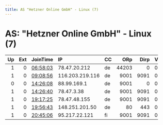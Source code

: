 ```yaml
---
title: AS "Hetzner Online GmbH" - Linux (7)
---
```


# AS: "Hetzner Online GmbH" - Linux (7)

|   Up |   Ext | JoinTime                                                                                            | IP              | CC   |   ORp |   Dirp | Version   | Contact                      | Nickname            |   eFamMembers |
|-----:|------:|:----------------------------------------------------------------------------------------------------|:----------------|:-----|------:|-------:|:----------|:-----------------------------|:--------------------|--------------:|
|    1 |     0 | [06:58:03](https://metrics.torproject.org/rs.html#details/E3D72E974DE4C6EFA37656377BA7A4BFE9CF22B7) | 78.47.20.212    | de   | 44203 |      0 | 0.3.5.8   | 0x5a9ef8b42236bb32662fe60    | OvervagningErFrihed |             1 |
|    1 |     0 | [09:08:56](https://metrics.torproject.org/rs.html#details/3782F48481045AA7247913637EACE9E7225CF14D) | 116.203.219.116 | de   |  9001 |   9091 | 0.4.1.6   | c0by at 127001 dot ovh       | c0by                |             5 |
|    0 |     0 | [14:26:08](https://metrics.torproject.org/rs.html#details/69763CE32C6EB29CDE8B10BC3B50732134B87B92) | 88.99.169.1     | de   |  9001 |      0 | 0.4.2.5   | tor at hihn dot org          | spacegirl           |             1 |
|    1 |     0 | [14:26:40](https://metrics.torproject.org/rs.html#details/57173C4318CA8940D20AC7B0F0840F1025B543C2) | 78.47.3.38      | de   |  9001 |   9091 | 0.4.1.6   | c0by at 127001 dot ovh       | Oore7poo            |             5 |
|    1 |     0 | [19:17:25](https://metrics.torproject.org/rs.html#details/5FFA2972F24CAFBF6FBDE37D78AE8D55DB92E1A8) | 78.47.48.155    | de   |  9001 |   9091 | 0.4.1.6   | c0by at 127001 dot ovh       | Quo5ni3W            |             5 |
|    1 |     0 | [19:56:43](https://metrics.torproject.org/rs.html#details/1C7215BC0123DDA23BDED0F9D2849D3AD80183CB) | 148.251.201.50  | de   |    80 |    443 | 0.3.5.8   | Random Person &lt;tor@shelld | blablabla           |             1 |
|    1 |     0 | [20:45:06](https://metrics.torproject.org/rs.html#details/0CDFA6C467A4EBEF0D8BFF209A5D557DF44943CF) | 95.217.22.121   | fi   |  9001 |   9091 | 0.4.1.6   | c0by at 127001 dot ovh       | Xiu9ahR6            |             5 |
